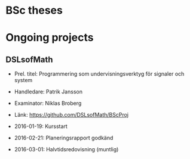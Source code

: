 # BSc theses

# Ongoing projects

## DSLsofMath

* Prel. titel: Programmering som undervisningsverktyg för signaler och system
* Handledare: Patrik Jansson
* Examinator: Niklas Broberg
* Länk: https://github.com/DSLsofMath/BScProj

* 2016-01-19: Kursstart
* 2016-02-21: Planeringsrapport godkänd
* 2016-03-01: Halvtidsredovisning (muntlig)

